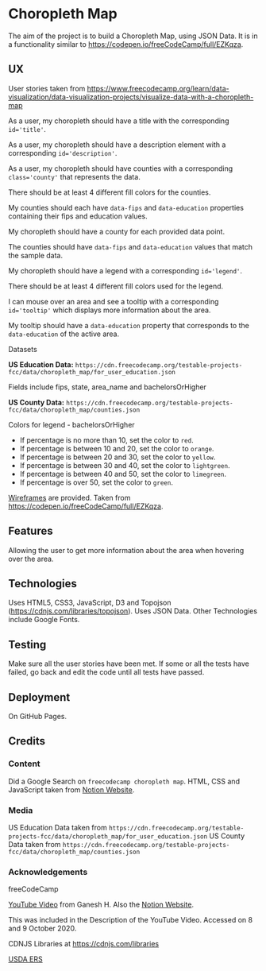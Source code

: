 # Choropleth Map

The aim of the project is to build a Choropleth Map, using JSON Data.  It is in a functionality
similar to https://codepen.io/freeCodeCamp/full/EZKqza.

## UX

User stories taken from https://www.freecodecamp.org/learn/data-visualization/data-visualization-projects/visualize-data-with-a-choropleth-map

As a user, my choropleth should have a title with the corresponding `id='title'`.

As a user, my choropleth should have a description element with a corresponding `id='description'`.

As a user, my choropleth should have counties with a corresponding `class='county'` that
represents the data.

There should be at least 4 different fill colors for the counties.

My counties should each have `data-fips` and `data-education` properties containing their fips
and education values.

My choropleth should have a county for each provided data point.

The counties should have `data-fips` and `data-education` values that match the sample data.

My choropleth should have a legend with a corresponding `id='legend'`.

There should be at least 4 different fill colors used for the legend.

I can mouse over an area and see a tooltip with a corresponding `id='tooltip'` which displays
more information about the area.

My tooltip should have a `data-education` property that corresponds to the `data-education` of
the active area.

Datasets

**US Education Data:** `https://cdn.freecodecamp.org/testable-projects-fcc/data/choropleth_map/for_user_education.json`

Fields include fips, state, area_name and bachelorsOrHigher

**US County Data:** `https://cdn.freecodecamp.org/testable-projects-fcc/data/choropleth_map/counties.json`

Colors for legend - bachelorsOrHigher 

* If percentage is no more than 10, set the color to `red`.
* If percentage is between 10 and 20, set the color to `orange`.
* If percentage is between 20 and 30, set the color to `yellow`.
* If percentage is between 30 and 40, set the color to `lightgreen`.
* If percentage is between 40 and 50, set the color to `limegreen`.
* If percentage is over 50, set the color to `green`.

[Wireframes](wireframes/wireframe-choropleth-map.png) are provided.  Taken from
https://codepen.io/freeCodeCamp/full/EZKqza.

## Features

Allowing the user to get more information about the area when hovering over the area.

## Technologies

Uses HTML5, CSS3, JavaScript, D3 and Topojson (https://cdnjs.com/libraries/topojson).  Uses JSON Data.
Other Technologies include Google Fonts.

## Testing

Make sure all the user stories have been met.  If some or all the tests have failed, go back and edit the
code until all tests have passed.

## Deployment

On GitHub Pages.

## Credits

### Content

Did a Google Search on `freecodecamp choropleth map`.  HTML, CSS and JavaScript taken from
[Notion Website](https://www.notion.so/Visualize-Data-with-a-Choropleth-Map-9d91d46e78d4406abc6a0d36f9e089dc).

### Media

US Education Data taken from `https://cdn.freecodecamp.org/testable-projects-fcc/data/choropleth_map/for_user_education.json`
US County Data taken from `https://cdn.freecodecamp.org/testable-projects-fcc/data/choropleth_map/counties.json`

### Acknowledgements

freeCodeCamp

[YouTube Video](https://www.youtube.com/watch?v=ha1toFtBfF8) from Ganesh H.  Also the [Notion Website](https://www.notion.so/Visualize-Data-with-a-Choropleth-Map-9d91d46e78d4406abc6a0d36f9e089dc).

This was included in the Description of the YouTube Video.  Accessed on 8 and 9 October 2020.

CDNJS Libraries at https://cdnjs.com/libraries

[USDA ERS](https://www.ers.usda.gov/data-products/county-level-data-sets/download-data.aspx)